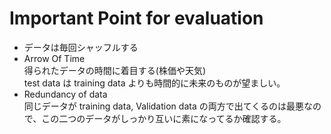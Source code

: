 # Important Point for evaluation
* データは毎回シャッフルする
* Arrow Of Time  
得られたデータの時間に着目する(株価や天気)  
test data は training data よりも時間的に未来のものが望ましい。
* Redundancy of data  
同じデータが training data, Validation data の両方で出てくるのは最悪なので、この二つのデータがしっかり互いに素になってるか確認する。